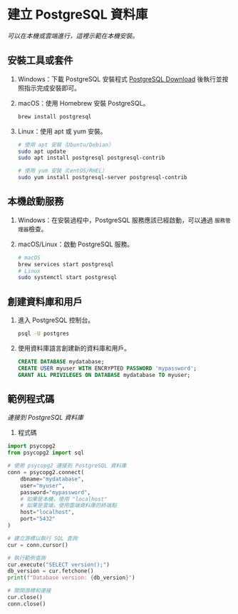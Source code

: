 # 建立 PostgreSQL 資料庫

_可以在本機或雲端進行，這裡示範在本機安裝。_


## 安裝工具或套件

1. Windows：下載 PostgreSQL 安裝程式 [PostgreSQL Download](https://www.postgresql.org/download/) 後執行並按照指示完成安裝即可。

2. macOS：使用 Homebrew 安裝 PostgreSQL。

    ```bash
    brew install postgresql
    ```

3. Linux：使用 apt 或 yum 安裝。

    ```bash
    # 使用 apt 安裝（Ubuntu/Debian）
    sudo apt update
    sudo apt install postgresql postgresql-contrib

    # 使用 yum 安裝（CentOS/RHEL）
    sudo yum install postgresql-server postgresql-contrib
    ```

## 本機啟動服務

1. Windows：在安裝過程中，PostgreSQL 服務應該已經啟動，可以通過 `服務管理器`檢查。

2. macOS/Linux：啟動 PostgreSQL 服務。

    ```bash
    # macOS
    brew services start postgresql
    # Linux
    sudo systemctl start postgresql
    ```

## 創建資料庫和用戶

1. 進入 PostgreSQL 控制台。

    ```bash
    psql -U postgres
    ```

2. 使用資料庫語言創建新的資料庫和用戶。

    ```sql
    CREATE DATABASE mydatabase;
    CREATE USER myuser WITH ENCRYPTED PASSWORD 'mypassword';
    GRANT ALL PRIVILEGES ON DATABASE mydatabase TO myuser;
    ```



## 範例程式碼

_連接到 PostgreSQL 資料庫_

1. 程式碼

```python
import psycopg2
from psycopg2 import sql

# 使用 psycopg2 連接到 PostgreSQL 資料庫
conn = psycopg2.connect(
    dbname="mydatabase",
    user="myuser",
    password="mypassword",
    # 如果是本機，使用 "localhost"
    # 如果是雲端，使用雲端資料庫的終端點
    host="localhost",
    port="5432"
)

# 建立游標以執行 SQL 查詢
cur = conn.cursor()

# 執行範例查詢
cur.execute("SELECT version();")
db_version = cur.fetchone()
print(f"Database version: {db_version}")

# 關閉游標和連接
cur.close()
conn.close()
```
